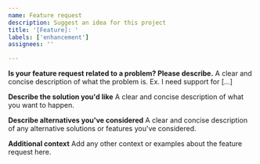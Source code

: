 ```yaml
---
name: Feature request
description: Suggest an idea for this project
title: '[Feature]: '
labels: ['enhancement']
assignees: ''

---
```


**Is your feature request related to a problem? Please describe.**
A clear and concise description of what the problem is. Ex. I need support for [...]

**Describe the solution you'd like**
A clear and concise description of what you want to happen.

**Describe alternatives you've considered**
A clear and concise description of any alternative solutions or features you've considered.

**Additional context**
Add any other context or examples about the feature request here.